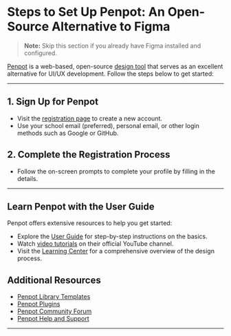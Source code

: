# Steps to Set Up Penpot: An Open-Source Alternative to Figma

> <i class="fa-solid fa-triangle-exclamation"></i> **Note:** Skip this section if you already have Figma installed and configured.

[Penpot](https://penpot.app/) is a web-based, open-source [design tool](https://penpot.app/design/design-tool) that serves as an excellent alternative for UI/UX development. Follow the steps below to get started:

---
## 1. Sign Up for Penpot

- Visit the [registration page](https://design.penpot.app/#/auth/register) to create a new account.
- Use your school email (preferred), personal email, or other login methods such as Google or GitHub.
## 2. Complete the Registration Process

- Follow the on-screen prompts to complete your profile by filling in the details.

---
## Learn Penpot with the User Guide

Penpot offers extensive resources to help you get started:

- Explore the [User Guide](https://help.penpot.app/user-guide/) for step-by-step instructions on the basics.
- Watch [video tutorials](https://www.youtube.com/c/Penpot) on their official YouTube channel.
- Visit the [Learning Center](https://penpot.app/learning-center) for a comprehensive overview of the design process.
## Additional Resources

- [Penpot Library Templates](https://penpot.app/penpothub/libraries-templates)
- [Penpot Plugins](https://chatgpt.com/c/678b793f-b89c-8011-9b10-463aa2db1b73#) 
- [Penpot Community Forum](https://community.penpot.app/)
- [Penpot Help and Support](https://help.penpot.app/)

---